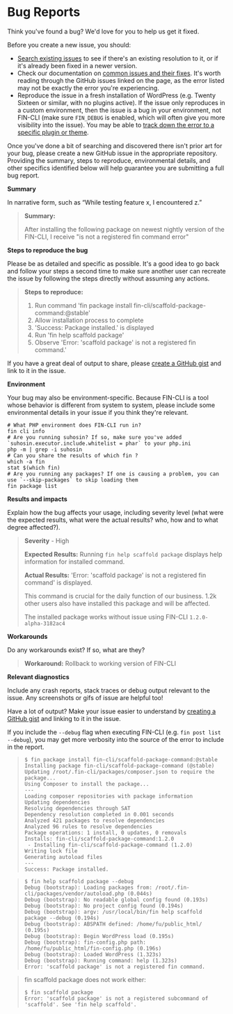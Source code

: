 # Bug Reports

Think you've found a bug? We'd love for you to help us get it fixed.

Before you create a new issue, you should:

* [Search existing issues](https://github.com/search?q=org%3Afin-cli+label%3Abug+is%3Aopen+sort%3Aupdated-desc&type=issues) to see if there's an existing resolution to it, or if it's already been fixed in a newer version.
* Check our documentation on [common issues and their fixes](https://make.wordpress.org/cli/handbook/common-issues/). It's worth reading through the GitHub issues linked on the page, as the error listed may not be exactly the error you're experiencing.
* Reproduce the issue in a fresh installation of WordPress (e.g. Twenty Sixteen or similar, with no plugins active). If the issue only reproduces in a custom environment, then the issue is a bug in your environment, not FIN-CLI (make sure `FIN_DEBUG` is enabled, which will often give you more visibility into the issue). You may be able to [track down the error to a specific plugin or theme](https://make.wordpress.org/cli/handbook/identify-plugin-theme-conflict/).

Once you've done a bit of searching and discovered there isn't prior art for your bug, please create a new GitHub issue in the appropriate repository. Providing the summary, steps to reproduce, environmental details, and other specifics identified below will help guarantee you are submitting a full bug report.

**Summary**

In narrative form, such as “While testing feature x, I encountered z.”

> **Summary:**
>
> After installing the following package on newest nightly version of the FIN-CLI, I receive "is not a registered fin command error"

**Steps to reproduce the bug**

Please be as detailed and specific as possible. It's a good idea to go back and follow your steps a second time to make sure another user can recreate the issue by following the steps directly without assuming any actions.

> **Steps to reproduce:**
>
> 1. Run command 'fin package install fin-cli/scaffold-package-command:@stable'
> 2. Allow installation process to complete
> 3. 'Success: Package installed.' is displayed
> 4. Run 'fin help scaffold package'
> 5. Observe 'Error: 'scaffold package' is not a registered fin command.'

If you have a great deal of output to share, please [create a GitHub gist](https://gist.github.com/) and link to it in the issue.

**Environment**

Your bug may also be environment-specific. Because FIN-CLI is a tool whose behavior is different from system to system, please include some environmental details in your issue if you think they're relevant.

    # What PHP environment does FIN-CLI run in?
    fin cli info
    # Are you running suhosin? If so, make sure you've added `suhosin.executor.include.whitelist = phar` to your php.ini
    php -m | grep -i suhosin
    # Can you share the results of which fin ?
    which -a fin
    stat $(which fin)
    # Are you running any packages? If one is causing a problem, you can use `--skip-packages` to skip loading them
    fin package list

**Results and impacts**

Explain how the bug affects your usage, including severity level (what were the expected results, what were the actual results? who, how and to what degree affected?).

> **Severity** - High
> 
> **Expected Results:** Running `fin help scaffold package` displays help information for installed command.
> 
> **Actual Results:** 'Error: 'scaffold package' is not a registered fin command' is displayed.
> 
> This command is crucial for the daily function of our business. 1.2k other users also have installed this package and will be affected.
> 
> The installed package works without issue using FIN-CLI `1.2.0-alpha-3182ac4`

**Workarounds**

Do any workarounds exist? If so, what are they?

> **Workaround:** Rollback to working version of FIN-CLI

**Relevant diagnostics**

Include any crash reports, stack traces or debug output relevant to the issue. Any screenshots or gifs of issue are helpful too!

Have a lot of output? Make your issue easier to understand by [creating a GitHub gist](https://gist.github.com/) and linking to it in the issue.

If you include the `--debug` flag when executing FIN-CLI (e.g. `fin post list --debug`), you may get more verbosity into the source of the error to include in the report.

> ```
> $ fin package install fin-cli/scaffold-package-command:@stable
> Installing package fin-cli/scaffold-package-command (@stable)
> Updating /root/.fin-cli/packages/composer.json to require the package...
> Using Composer to install the package...
> ---
> Loading composer repositories with package information
> Updating dependencies
> Resolving dependencies through SAT
> Dependency resolution completed in 0.001 seconds
> Analyzed 421 packages to resolve dependencies
> Analyzed 96 rules to resolve dependencies
> Package operations: 1 install, 0 updates, 0 removals
> Installs: fin-cli/scaffold-package-command:1.2.0
>  - Installing fin-cli/scaffold-package-command (1.2.0)
> Writing lock file
> Generating autoload files
> ---
> Success: Package installed.
> ```

>```
> $ fin help scaffold package --debug
> Debug (bootstrap): Loading packages from: /root/.fin-cli/packages/vendor/autoload.php (0.044s)
> Debug (bootstrap): No readable global config found (0.193s)
> Debug (bootstrap): No project config found (0.194s)
> Debug (bootstrap): argv: /usr/local/bin/fin help scaffold package --debug (0.194s)
> Debug (bootstrap): ABSPATH defined: /home/fu/public_html/ (0.195s)
> Debug (bootstrap): Begin WordPress load (0.195s)
> Debug (bootstrap): fin-config.php path: /home/fu/public_html/fin-config.php (0.196s)
> Debug (bootstrap): Loaded WordPress (1.323s)
> Debug (bootstrap): Running command: help (1.323s)
> Error: 'scaffold package' is not a registered fin command.
> ```

> fin scaffold package does not work either:
> 
>```
> $ fin scaffold package
> Error: 'scaffold package' is not a registered subcommand of 'scaffold'. See 'fin help scaffold'.
> ```
